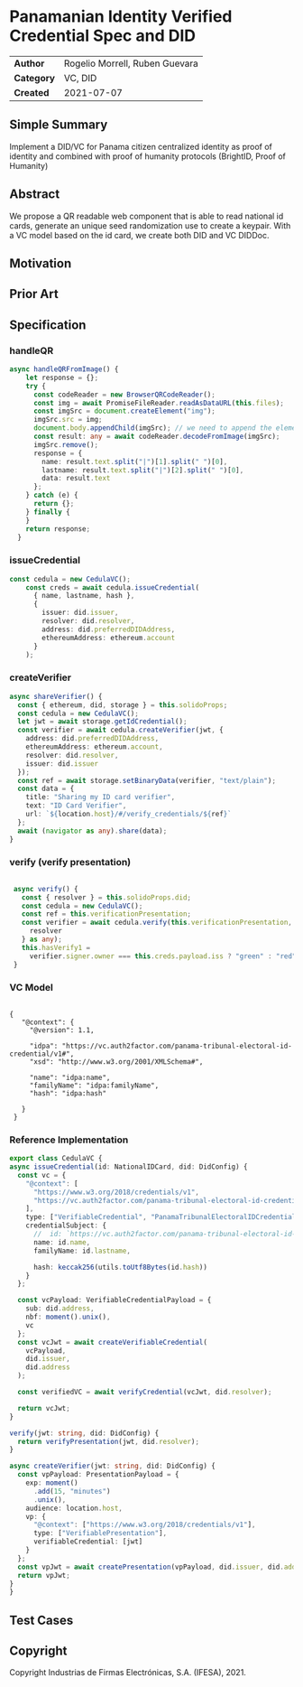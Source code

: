 
# 
# Panamanian Identity Verified Credential Spec and DID


<table>
  <tr>
   <td><strong>Author</strong>
   </td>
   <td>Rogelio Morrell, Ruben Guevara
   </td>
  </tr>
  <tr>
   <td><strong>Category</strong>
   </td>
   <td>VC, DID
   </td>
  </tr>
  <tr>
   <td><strong>Created</strong>
   </td>
   <td>2021-07-07
   </td>
  </tr>
</table>



##   Simple Summary

Implement a DID/VC for Panama citizen centralized identity as proof of identity and combined with proof of humanity protocols (BrightID, Proof of Humanity)

##  Abstract

We propose a QR readable web component that is able to read national id cards, generate an unique seed randomization use to create a keypair.  With a VC model 
based on the id card, we create both DID and VC DIDDoc.


##  Motivation

##  Prior Art

## Specification


###  handleQR

```typescript
async handleQRFromImage() {
    let response = {};
    try {
      const codeReader = new BrowserQRCodeReader();
      const img = await PromiseFileReader.readAsDataURL(this.files);
      const imgSrc = document.createElement("img");
      imgSrc.src = img;
      document.body.appendChild(imgSrc); // we need to append the element to the dom -> otherwise it will not work in firefox
      const result: any = await codeReader.decodeFromImage(imgSrc);
      imgSrc.remove();
      response = {
        name: result.text.split("|")[1].split(" ")[0],
        lastname: result.text.split("|")[2].split(" ")[0],
        data: result.text
      };
    } catch (e) {
      return {};
    } finally {
    }
    return response;
  }
```

### issueCredential

```typescript
const cedula = new CedulaVC();
    const creds = await cedula.issueCredential(
      { name, lastname, hash },
      {
        issuer: did.issuer,
        resolver: did.resolver,
        address: did.preferredDIDAddress,
        ethereumAddress: ethereum.account
      }
    );
  ```
  
  
  ### createVerifier
  
  ```typescript
  async shareVerifier() {
    const { ethereum, did, storage } = this.solidoProps;
    const cedula = new CedulaVC();
    let jwt = await storage.getIdCredential();
    const verifier = await cedula.createVerifier(jwt, {
      address: did.preferredDIDAddress,
      ethereumAddress: ethereum.account,
      resolver: did.resolver,
      issuer: did.issuer
    });
    const ref = await storage.setBinaryData(verifier, "text/plain");
    const data = {
      title: "Sharing my ID card verifier",
      text: "ID Card Verifier",
      url: `${location.host}/#/verify_credentials/${ref}`
    };
    await (navigator as any).share(data);
  }

  ```
  
  
### verify (verify presentation)  
  
 ```typescript
 
  async verify() {
    const { resolver } = this.solidoProps.did;
    const cedula = new CedulaVC();
    const ref = this.verificationPresentation;
    const verifier = await cedula.verify(this.verificationPresentation, {
      resolver
    } as any);
    this.hasVerify1 =
      verifier.signer.owner === this.creds.payload.iss ? "green" : "red";
  }
  ```
  
 ### VC Model
 
 ```
  
{
    "@context": {
      "@version": 1.1,
  
      "idpa": "https://vc.auth2factor.com/panama-tribunal-electoral-id-credential/v1#",
      "xsd": "http://www.w3.org/2001/XMLSchema#",
  
      "name": "idpa:name",
      "familyName": "idpa:familyName",
      "hash": "idpa:hash"
  
    }
  }
  ```
  
  
  ### Reference Implementation
  
  ```typescript
  export class CedulaVC {
  async issueCredential(id: NationalIDCard, did: DidConfig) {
    const vc = {
      "@context": [
        "https://www.w3.org/2018/credentials/v1",
        "https://vc.auth2factor.com/panama-tribunal-electoral-id-credential/v1"
      ],
      type: ["VerifiableCredential", "PanamaTribunalElectoralIDCredential"],
      credentialSubject: {
        //  id: `https://vc.auth2factor.com/panama-tribunal-electoral-id-credential/${did.address}:cedula`,
        name: id.name,
        familyName: id.lastname,

        hash: keccak256(utils.toUtf8Bytes(id.hash))
      }
    };

    const vcPayload: VerifiableCredentialPayload = {
      sub: did.address,
      nbf: moment().unix(),
      vc
    };
    const vcJwt = await createVerifiableCredential(
      vcPayload,
      did.issuer,
      did.address
    );

    const verifiedVC = await verifyCredential(vcJwt, did.resolver);

    return vcJwt;
  }

  verify(jwt: string, did: DidConfig) {
    return verifyPresentation(jwt, did.resolver);
  }

  async createVerifier(jwt: string, did: DidConfig) {
    const vpPayload: PresentationPayload = {
      exp: moment()
        .add(15, "minutes")
        .unix(),
      audience: location.host,
      vp: {
        "@context": ["https://www.w3.org/2018/credentials/v1"],
        type: ["VerifiablePresentation"],
        verifiableCredential: [jwt]
      }
    };
    const vpJwt = await createPresentation(vpPayload, did.issuer, did.address);
    return vpJwt;
  }
}

  ```
  
  
  
  
  
  
  



##  Test Cases


##  Copyright

Copyright Industrias de Firmas Electrónicas, S.A. (IFESA), 2021.
